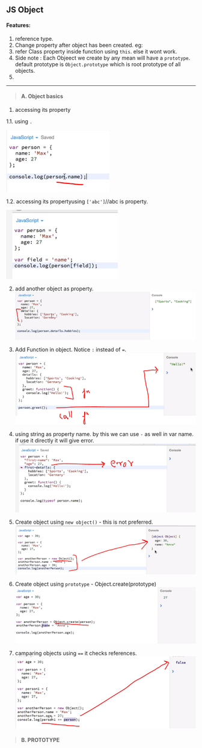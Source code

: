## JS Object

#### Features:
1. reference type.
2. Change property after object has been created. eg:
3. refer Class property inside function using `this`. else it wont work.
4. Side note : Each Objeect we create by any mean will have a `prototype`. default prototype is `Object.prototype` which is root prototype of all objects.
5. 
***

> #### A. Object basics

1. accessing its property 

1.1. using `.`

![](https://github.com/lekhrajdinkar/javaScript/blob/master/Notes/asset/obj2.PNG)

1.2. accessing its propertyusing `['abc']`//abc is property.

![](https://github.com/lekhrajdinkar/javaScript/blob/master/Notes/asset/obj1.PNG)

2. add another object as property.
![](https://github.com/lekhrajdinkar/javaScript/blob/master/Notes/asset/obj3.PNG)

3. Add Function in object. Notice `:` instead of `=`.
![](https://github.com/lekhrajdinkar/javaScript/blob/master/Notes/asset/obj4.PNG)

4. using string as property name. by this we can use `-` as well in var name. if use it directly it will give error.
![](https://github.com/lekhrajdinkar/javaScript/blob/master/Notes/asset/obj5.PNG)

5. Create object using `new object()` - this is not preferred.
![](https://github.com/lekhrajdinkar/javaScript/blob/master/Notes/asset/obj6.PNG)

6. Create object using `prototype` - Object.create(prototype)
![](https://github.com/lekhrajdinkar/javaScript/blob/master/Notes/asset/obj8.PNG)

7. camparing objects using `==` it checks references.
![](https://github.com/lekhrajdinkar/javaScript/blob/master/Notes/asset/obj7.PNG)

> #### B. PROTOTYPE


